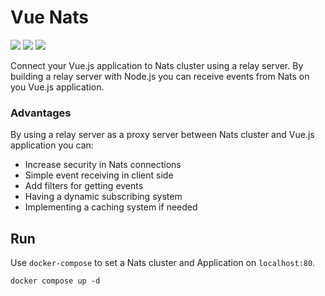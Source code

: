 # Vue Nats

![](https://img.shields.io/badge/node-v18.15-brightgreen)
![](https://img.shields.io/badge/vue.js-v3-%23008822)
![](https://img.shields.io/badge/docker--compose-v3.9-%239cf)

Connect your Vue.js application to Nats cluster using
a relay server. By building a relay server with Node.js
you can receive events from Nats on you Vue.js application.

### Advantages

By using a relay server as a proxy server between Nats
cluster and Vue.js application you can:

- Increase security in Nats connections
- Simple event receiving in client side
- Add filters for getting events
- Having a dynamic subscribing system
- Implementing a caching system if needed

## Run

Use ```docker-compose``` to set a Nats cluster and Application
on ```localhost:80```.

```shell
docker compose up -d
```